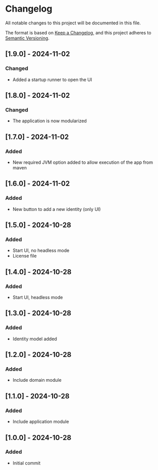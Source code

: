 # Changelog

All notable changes to this project will be documented in this file.

The format is based on [Keep a Changelog](https://keepachangelog.com/en/1.1.0/),
and this project adheres to [Semantic Versioning](https://semver.org/spec/v2.0.0.html).

## [1.9.0] - 2024-11-02

### Changed

- Added a startup runner to open the UI

## [1.8.0] - 2024-11-02

### Changed

- The application is now modularized

## [1.7.0] - 2024-11-02

### Added

- New required JVM option added to allow execution of the app from maven

## [1.6.0] - 2024-11-02

### Added

- New button to add a new identity (only UI)

## [1.5.0] - 2024-10-28

### Added

- Start UI, no headless mode
- License file

## [1.4.0] - 2024-10-28

### Added

- Start UI, headless mode

## [1.3.0] - 2024-10-28

### Added

- Identity model added

## [1.2.0] - 2024-10-28

### Added

- Include domain module

## [1.1.0] - 2024-10-28

### Added

- Include application module

## [1.0.0] - 2024-10-28

### Added

- Initial commit
